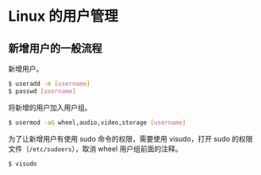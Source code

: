 # Linux 的用户管理

## 新增用户的一般流程

新增用户。

```bash
$ useradd -m [username]
$ passwd [username]
```

将新增的用户加入用户组。

```bash
$ usermod -aG wheel,audio,video,storage [username]
```

为了让新增用户有使用 sudo 命令的权限，需要使用 visudo，打开 sudo 的权限文件（`/etc/sudoers`），取消 wheel 用户组前面的注释。

```bash
$ visudo
```
